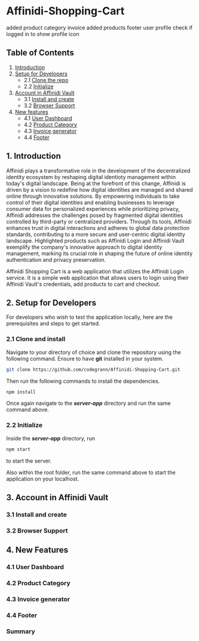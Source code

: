 # Affinidi-Shopping-Cart

added product category
invoice
added products
footer
user profile
check if logged in to show profile icon

## Table of Contents

1. [Introduction](#1-introduction)
2. [Setup for Developers](#2-setup-for-developers)
   - 2.1 [Clone the repo](#21-clone-and-install)
   - 2.2 [Initialize](#22-initialize)
3. [Account in Affinidi Vault](#3-account-in-affinidi-vault)
   - 3.1 [Install and create](#31-install-and-create)
   - 3.2 [Browser Support](#32-browser-support)
4. [New features](#4-new-feature)
   - 4.1 [User Dashboard](#41-user-dashboard)
   - 4.2 [Product Category](#42-product-category)
   - 4.3 [Invoice generator](#43-invoice-generator)
   - 4.4 [Footer](#43-footer)
     <!-- 5. [Log Out Users](#5-log-out-users) -->
        <!-- - 5.1 [How to Log Out a User](#51-how-to-log-out-a-user) -->
        <!-- - 5.2 [Logout Modes](#52-logout-modes) -->
     <!-- 6. [Get User Information](#6-get-user-information) -->
        <!-- - 6.1 [Getting User Information](#61-getting-user-information) -->
     <!-- 7. [Enable User Wallet Interactions](#7-enable-user-wallet-interactions) -->
        <!-- - 7.1 [Validating a Message Signature](#73-validating-a-message-signature) -->
     <!-- 8. [Send Your First Transaction](#8-send-your-first-transaction) -->
        <!-- - 8.1 [Scenario](#81-scenario) -->
        <!-- - 8.2 [Create a New Contract Instance](#82-create-a-new-contract-instance) -->
        <!-- - 8.3 [Call the Contract Method](#83-call-the-contract-method) -->
        <!-- - 8.4 [Working with Typescript](#84-working-with-typescript) -->

## 1. Introduction

Affinidi plays a transformative role in the development of the decentralized identity ecosystem by reshaping digital identioty management within today's digital landscape. Being at the forefront of this change, Affinidi is driven by a vision to redefine how digital identities are managed and shared online through innovative solutions.
By empowering individuals to take control of their digital identities and enabling businesses to leverage consumer data for personalized experiences while prioritizing privacy, Affinidi addresses the challenges posed by fragmented digital identities controlled by third-party or centralized providers. Through its tools, Affinidi enhances trust in digital interactions and adheres to global data protection standards, contributing to a more secure and user-centric digital identity landscape. Highlighted products such as Affinidi Login and Affinidi Vault exemplify the company's innovative approach to digital identity management, marking its crucial role in shaping the future of online identity authentication and privacy preservation.

Affinidi Shopping Cart is a web application that utilizes the Affinidi Login service. It is a simple web application that allows users to login using their Affinidi Vault's credentials, add products to cart and checkout.

## 2. Setup for Developers

For developers who wish to test the application locally, here are the prerequisites and steps to get started.

### 2.1 Clone and install

Navigate to your directory of choice and clone the repository using the following command. Ensure to have **git** installed in your system.

```bash
git clone https://github.com/codegrann/Affinidi-Shopping-Cart.git
```

Then run the following commands to install the dependencies.

```bash
npm install
```

Once again navigate to the **_server-app_** directory and run the same command above.

### 2.2 Initialize

Inside the **_server-app_** directory, run

```bash
npm start
```

to start the server.

Also within the root folder, run the same command above to start the application on your localhost.

## 3. Account in Affinidi Vault

### 3.1 Install and create

### 3.2 Browser Support

## 4. New Features

### 4.1 User Dashboard

### 4.2 Product Category

### 4.3 Invoice generator

### 4.4 Footer

### Summary
